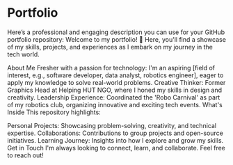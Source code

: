 # Portfolio
Here’s a professional and engaging description you can use for your GitHub portfolio repository:
Welcome to my portfolio! 🚀 Here, you'll find a showcase of my skills, projects, and experiences as I embark on my journey in the tech world.

About Me
Fresher with a passion for technology: I'm an aspiring [field of interest, e.g., software developer, data analyst, robotics engineer], eager to apply my knowledge to solve real-world problems.
Creative Thinker: Former Graphics Head at Helping HUT NGO, where I honed my skills in design and creativity.
Leadership Experience: Coordinated the 'Robo Carnival' as part of my robotics club, organizing innovative and exciting tech events.
What's Inside
This repository highlights:

Personal Projects: Showcasing problem-solving, creativity, and technical expertise.
Collaborations: Contributions to group projects and open-source initiatives.
Learning Journey: Insights into how I explore and grow my skills.
Get in Touch
I'm always looking to connect, learn, and collaborate. Feel free to reach out!

